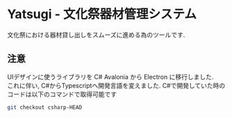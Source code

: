 # Yatsugi - 文化祭器材管理システム

文化祭における器材貸し出しをスムーズに進める為のツールです.

## 注意

UIデザインに使うライブラリを C# Avalonia から Electron に移行しました.  
これに伴い, C#からTypescriptへ開発言語を変えました. C#で開発していた時のコードは以下のコマンドで取得可能です

```bash
git checkout csharp-HEAD
```

